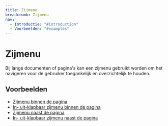 ```yaml
---
title: Zijmenu
breadcrumb: Zijmenu
nav:
  - Introductie: "#introduction"
  - Voorbeelden: "#examples"
---
```


<h1 id="introduction">Zijmenu</h1>

Bij lange documenten of pagina's kan een zijmenu gebruikt worden om het
navigeren voor de gebruiker toegankelijk en overzichtelijk te houden.

<h2 id="examples">Voorbeelden</h2>

<ul>
  <li><a href="sidemenu/in-page">Zijmenu binnen de pagina</a></li>
  <li>
    <a href="sidemenu/in-page-collapsible">In- uit-klapbaar zijmenu binnen de pagina</a>
  </li>
  <li><a href="sidemenu/next-to-page">Zijmenu naast de pagina</a></li>
  <li>
    <a href="sidemenu/next-to-page-collapsible">In- uit-klapbaar zijmenu naast de pagina</a>
  </li>
</ul>
